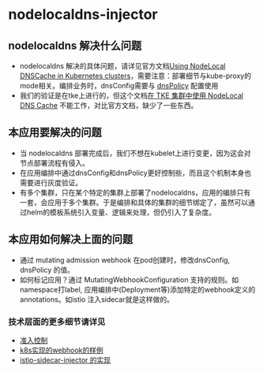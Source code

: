 # nodelocaldns-injector

## nodelocaldns 解决什么问题

- nodelocaldns 解决的具体问题，请详见官方文档[Using NodeLocal DNSCache in Kubernetes clusters](https://kubernetes.io/docs/tasks/administer-cluster/nodelocaldns/)，需要注意：部署细节与kube-proxy的mode相关。编排业务时，dnsConfig需要与 [dnsPolicy](https://kubernetes.io/zh/docs/concepts/services-networking/dns-pod-service/#pod-%E7%9A%84-dns-%E8%AE%BE%E5%AE%9A) 配置使用
- 我们的验证是在tke上进行的，但这个文档[在 TKE 集群中使用 NodeLocal DNS Cache](https://cloud.tencent.com/document/product/457/40613) 不能工作，对比官方文档，缺少了一些东西。

## 本应用要解决的问题

- 当 nodelocaldns 部署完成后，我们不想在kubelet上进行变更，因为这会对节点部署流程有侵入。
- 在应用编排中通过dnsConfig和dnsPolicy更好控制些，而且这个机制本身也需要进行灰度验证。
- 有多个集群，只在某个特定的集群上部署了nodelocaldns，应用的编排只有一套，会应用于多个集群。于是编排和具体的集群的细节绑定了，虽然可以通过helm的模板系统引入变量、逻辑来处理，但仍引入了复杂度。

## 本应用如何解决上面的问题

- 通过 mutating admission webhook 在pod创建时，修改dnsConfig, dnsPolicy 的值。
- 如何标记应用？通过 MutatingWebhookConfiguration 支持的规则。如namespace打label, 应用编排中(Deployment等)添加特定的webhook定义的annotations。如istio 注入sidecar就是这样做的。

### 技术层面的更多细节请详见

- [准入控制](https://kubernetes.io/zh/docs/reference/access-authn-authz/extensible-admission-controllers/)
- [k8s实现的webhook的样例](https://github.com/kubernetes/kubernetes/blob/v1.13.0/test/images/webhook/main.go)
- [istio-sidecar-injector 的实现](https://github.com/istio/istio/tree/master/pkg/kube/inject)
